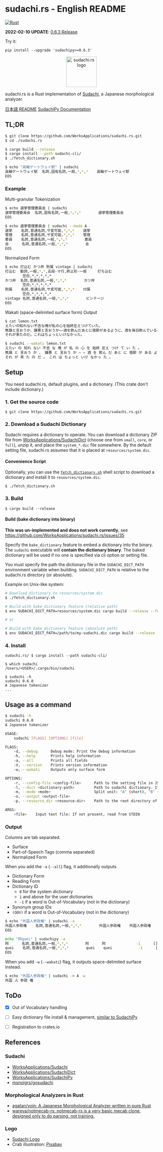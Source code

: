 # sudachi.rs - English README

[![Rust](https://github.com/WorksApplications/sudachi.rs/actions/workflows/rust.yml/badge.svg)](https://github.com/WorksApplications/sudachi.rs/actions/workflows/rust.yml)

**2022-02-10 UPDATE**: [0.6.3 Release](https://github.com/WorksApplications/sudachi.rs/releases/tag/v0.6.3)

Try it:
```shell
pip install --upgrade 'sudachipy>=0.6.3'
```


<p align="center"><img width="100" src="logo.png" alt="sudachi.rs logo"></p>

sudachi.rs is a Rust implementation of [Sudachi](https://github.com/WorksApplications/Sudachi), a Japanese morphological analyzer.

[日本語 README](README.ja.md) [SudachiPy Documentation](https://worksapplications.github.io/sudachi.rs/python)

## TL;DR

```bash
$ git clone https://github.com/WorksApplications/sudachi.rs.git
$ cd ./sudachi.rs

$ cargo build --release
$ cargo install --path sudachi-cli/
$ ./fetch_dictionary.sh

$ echo "高輪ゲートウェイ駅" | sudachi
高輪ゲートウェイ駅  名詞,固有名詞,一般,*,*,*    高輪ゲートウェイ駅
EOS
```

### Example

Multi-granular Tokenization

```bash
$ echo 選挙管理委員会 | sudachi
選挙管理委員会  名詞,固有名詞,一般,*,*,*        選挙管理委員会
EOS

$ echo 選挙管理委員会 | sudachi --mode A
選挙    名詞,普通名詞,サ変可能,*,*,*    選挙
管理    名詞,普通名詞,サ変可能,*,*,*    管理
委員    名詞,普通名詞,一般,*,*,*        委員
会      名詞,普通名詞,一般,*,*,*        会
EOS
```

Normalized Form

```bash
$ echo 打込む かつ丼 附属 vintage | sudachi
打込む  動詞,一般,*,*,五段-マ行,終止形-一般     打ち込む
        空白,*,*,*,*,*
かつ丼  名詞,普通名詞,一般,*,*,*        カツ丼
        空白,*,*,*,*,*
附属    名詞,普通名詞,サ変可能,*,*,*    付属
        空白,*,*,*,*,*
vintage 名詞,普通名詞,一般,*,*,*        ビンテージ
EOS
```

Wakati (space-delimited surface form) Output

```bash
$ cat lemon.txt
えたいの知れない不吉な塊が私の心を始終圧えつけていた。
焦躁と言おうか、嫌悪と言おうか――酒を飲んだあとに宿酔があるように、酒を毎日飲んでいると宿酔に相当した時期がやって来る。
それが来たのだ。これはちょっといけなかった。

$ sudachi --wakati lemon.txt
えたい の 知れ ない 不吉 な 塊 が 私 の 心 を 始終 圧え つけ て い た 。
焦躁 と 言おう か 、 嫌悪 と 言おう か ― ― 酒 を 飲ん だ あと に 宿酔 が ある よう に 、 酒 を 毎日 飲ん で いる と 宿酔 に 相当 し た 時期 が やっ て 来る 。
それ が 来 た の だ 。 これ は ちょっと いけ なかっ た 。
```


## Setup

You need sudachi.rs, default plugins, and a dictionary. (This crate don't include dictionary.)

### 1. Get the source code

```
$ git clone https://github.com/WorksApplications/sudachi.rs.git
```

### 2. Download a Sudachi Dictionary

Sudachi requires a dictionary to operate.
You can download a dictionary ZIP file from [WorksApplications/SudachiDict](https://github.com/WorksApplications/SudachiDict) (choose one from `small`, `core`, or `full`), unzip it, and place the `system_*.dic` file somewhere.
By the default setting file, sudachi.rs assumes that it is placed at `resources/system.dic`.

#### Convenience Script

Optionally, you can use the [`fetch_dictionary.sh`](fetch_dictionary.sh) shell script to download a dictionary and install it to `resources/system.dic`.

```
$ ./fetch_dictionary.sh
```

### 3. Build

```
$ cargo build --release
```

#### Build (bake dictionary into binary)

**This was un-implemented and does not work currently**, see https://github.com/WorksApplications/sudachi.rs/issues/35

Specify the `bake_dictionary` feature to embed a dictionary into the binary.
The `sudachi` executable will **contain the dictionary binary**.
The baked dictionary will be used if no one is specified via cli option or setting file.

You must specify the path the dictionary file in the `SUDACHI_DICT_PATH` environment variable when building.
`SUDACHI_DICT_PATH` is relative to the sudachi.rs directory (or absolute).

Example on Unix-like system:
```sh
# Download dictionary to resources/system.dic
$ ./fetch_dictionary.sh

# Build with bake_dictionary feature (relative path)
$ env SUDACHI_DICT_PATH=resources/system.dic cargo build --release --features bake_dictionary

# or

# Build with bake_dictionary feature (absolute path)
$ env SUDACHI_DICT_PATH=/path/to/my-sudachi.dic cargo build --release --features bake_dictionary
```


### 4. Install

```
sudachi.rs/ $ cargo install --path sudachi-cli/

$ which sudachi
/Users/<USER>/.cargo/bin/sudachi

$ sudachi -h
sudachi 0.6.0
A Japanese tokenizer
...
```


## Usage as a command

```bash
$ sudachi -h
sudachi 0.6.0
A Japanese tokenizer

USAGE:
    sudachi [FLAGS] [OPTIONS] [file]

FLAGS:
    -d, --debug      Debug mode: Print the debug information
    -h, --help       Prints help information
    -a, --all        Prints all fields
    -V, --version    Prints version information
    -w, --wakati     Outputs only surface form

OPTIONS:
    -r, --config-file <config-file>      Path to the setting file in JSON format
    -l, --dict <dictionary-path>         Path to sudachi dictionary. If None, it refer config and then baked dictionary
    -m, --mode <mode>                    Split unit: "A" (short), "B" (middle), or "C" (Named Entity) [default: C]
    -o, --output <output-file>
    -p, --resource_dir <resource-dir>    Path to the root directory of resources

ARGS:
    <file>    Input text file: If not present, read from STDIN
```

### Output

Columns are tab separated.

- Surface
- Part-of-Speech Tags (comma separated)
- Normalized Form

When you add the `-a` (`--all`) flag, it additionally outputs

- Dictionary Form
- Reading Form
- Dictionary ID
  - `0` for the system dictionary
  - `1` and above for the user dictionaries
  - `-1` if a word is Out-of-Vocabulary (not in the dictionary)
- Synonym group IDs
- `(OOV)` if a word is Out-of-Vocabulary (not in the dictionary)

```bash
$ echo "外国人参政権" | sudachi -a
外国人参政権    名詞,普通名詞,一般,*,*,*        外国人参政権    外国人参政権    ガイコクジンサンセイケン      0       []
EOS
```

```bash
echo "阿quei" | sudachipy -a
阿      名詞,普通名詞,一般,*,*,*        阿      阿              -1      []      (OOV)
quei    名詞,普通名詞,一般,*,*,*        quei    quei            -1      []      (OOV)
EOS
```

When you add `-w` (`--wakati`) flag, it outputs space-delimited surface instead.

```bash
$ echo "外国人参政権" | sudachi -m A -w
外国 人 参政 権
```


## ToDo

- [x] Out of Vocabulary handling
- [ ] Easy dictionary file install & management, [similar to SudachiPy](https://github.com/WorksApplications/SudachiPy/issues/73)
- [ ] Registration to crates.io


## References

### Sudachi

- [WorksApplications/Sudachi](https://github.com/WorksApplications/Sudachi)
- [WorksApplications/SudachiDict](https://github.com/WorksApplications/SudachiDict)
- [WorksApplications/SudachiPy](https://github.com/WorksApplications/SudachiPy)
- [msnoigrs/gosudachi](https://github.com/msnoigrs/gosudachi)


### Morphological Analyzers in Rust

- [agatan/yoin: A Japanese Morphological Analyzer written in pure Rust](https://github.com/agatan/yoin)
- [wareya/notmecab-rs: notmecab-rs is a very basic mecab clone, designed only to do parsing, not training.](https://github.com/wareya/notmecab-rs)

### Logo

- [Sudachi Logo](https://github.com/WorksApplications/Sudachi/blob/develop/docs/Sudachi.png)
- Crab illustration: [Pixabay](https://pixabay.com/ja/vectors/%E5%8B%95%E7%89%A9-%E3%82%AB%E3%83%8B-%E7%94%B2%E6%AE%BB%E9%A1%9E-%E6%B5%B7-2029728/)
